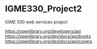 # IGME330_Project2
IGME 330 web services project

https://openlibrary.org/developers/api <br>
https://openlibrary.org/dev/docs/api/books <br>
https://openlibrary.org/dev/docs/api/covers <br>
